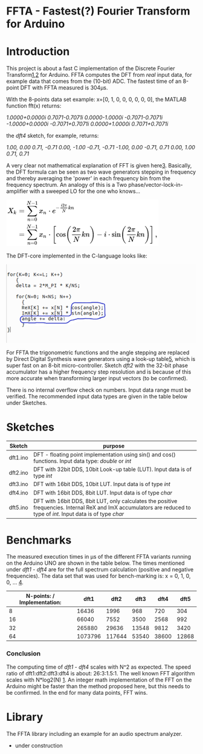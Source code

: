 # FFTA - Fastest(?) Fourier Transform for Arduino

# Introduction
This project is about a fast C implementation of the Discrete Fourier Transform[1],[2] for Arduino.
FFTA computes the DFT from *real* input data, for example data that comes from the (10-bit) ADC. The fastest time of an 8-point DFT with FFTA measured is 304μs.

With the 8-points data set example: x=[0, 1, 0, 0, 0, 0, 0, 0], the MATLAB function fft(x) returns:

*1.0000+0.0000i   0.7071-0.7071i   0.0000-1.0000i  -0.7071-0.7071i  -1.0000+0.0000i  -0.7071+0.7071i   0.0000+1.0000i   0.7071+0.7071i*

the *dft4* sketch, for example, returns:

*1.00,	0.00*
*0.71,	-0.71*
*0.00,	-1.00*
*-0.71,	-0.71*
*-1.00,	0.00*
*-0.71,	0.71*
*0.00,	1.00*
*0.71,	0.71*

A very clear not mathematical explanation of FFT is given here[3].
Basically, the DFT formula can be seen as two wave generators stepping in frequency and thereby averaging the 'power' in each frequency bin from the frequency spectrum. An analogy of this is a Two phase/vector-lock-in-amplifier with a sweeped LO for the one who knows...

![DFT-formula](figures/DFT_formula.png  "DFT-formula")

The DFT-core implemented in the C-language looks like:

![DFT-loops](figures/dft-loop.png  "DFT-loops")

For FFTA the trigonometric functions and the angle stepping are replaced by Direct Digital Synthesis wave generators using a look-up table[5], which is super fast on an 8-bit micro-controller.
Sketch *dft2* with the 32-bit phase accumulator has a higher frequency step resolution and is because of this more accurate when transforming larger input vectors (to be confirmed).

There is no internal overflow check on numbers. Input data range must be verified. The recommended input data types are given in the table below under Sketches.

# Sketches
Sketch | purpose
------ | -------
dft1.ino | DFT - floating point implementation using sin() and cos() functions. Input data type: *double* or *int*
dft2.ino | DFT with 32bit DDS, 10bit Look-up table (LUT). Input data is of type *int*
dft3.ino | DFT with 16bit DDS, 10bit LUT. Input data is of type *int*
dft4.ino | DFT with 16bit DDS, 8bit LUT. Input data is of type *char*
dft5.ino | DFT with 16bit DDS, 8bit LUT, only calculates the positive frequencies. Internal ReX and ImX accumulators are reduced to type of *int*. Input data is of type *char*

# Benchmarks
The measured execution times in μs of the different FFTA variants running on the Arduino UNO are shown in the table below. The times mentioned under *dft1 - dft4* are for the full spectrum calculation (positive and negative frequencies).
The data set that was used for bench-marking is: x = 0, 1, 0, 0, ...  [4].

N-points: / Implementation: | dft1 | dft2 | dft3 | dft4 | dft5
--------------------------- | ---- | ---- | ---- | ---- | ----
8 | 16436 | 1996 | 968 | 720 | 304
16 | 66040 | 7552 | 3500 | 2568 | 992
32 | 265880 | 29636 | 13548 | 9812 | 3420
64 | 1073796 | 117644 | 53540 | 38600 | 12868

### Conclusion
The computing time of *dft1 - dft4* scales with N^2 as expected. The speed ratio of dft1:dft2:dft3:dft4 is about: 26:3:1.5:1.
The well known FFT algorithm scales with N*log2(N) [1]. An integer math implementation of the FFT on the Arduino might be faster than the method proposed here, but this needs to be confirmed. In the end for many data points, FFT wins.

# Library
The FFTA library including an example for an audio spectrum analyzer.

- under construction


[1]: https://en.wikipedia.org/wiki/Fast_Fourier_transform

[2]: http://www.fftw.org/

[3]: https://www.earlevel.com/main/2002/08/31/a-gentle-introduction-to-the-fft/

[4]: http://www.sccon.ca/sccon/fft/fft3.htm

[5]: https://github.com/MartinStokroos/NativeDDS
